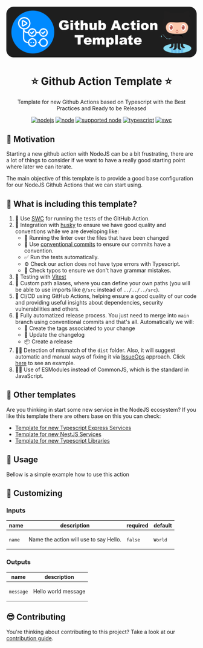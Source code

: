 <p align="center">
  <a href="https://github.com/AlbertHernandez/github-action-nodejs-template" target="blank"><img src="images/logo.png" alt="Github Actions Logo" width="512" /></a>
</p>

<h1 align="center">⭐ Github Action Template ⭐</h1>

<p align="center">
  Template for new Github Actions based on Typescript with the Best Practices and Ready to be Released
</p>

<p align="center">
  <a href="https://github.com/AlbertHernandez/github-action-nodejs-template/actions/workflows/node.yml?branch=main"><img src="https://github.com/AlbertHernandez/github-action-nodejs-template/actions/workflows/node.yml/badge.svg?branch=main" alt="nodejs"/></a>
  <a href="https://nodejs.org/docs/latest-v20.x/api/index.html"><img src="https://img.shields.io/badge/node-20.x-green.svg" alt="node"/></a>
  <a href="https://nodejs.org"><img src="https://img.shields.io/badge/supported_node-18.x_--_20.x-forestgreen.svg" alt="supported node"/></a>
  <a href="https://www.typescriptlang.org/"><img src="https://img.shields.io/badge/typescript-5.x-blue.svg" alt="typescript"/></a>
  <a href="https://vitest.dev/"><img src="https://img.shields.io/badge/Test-Vitest_-yellow.svg" alt="swc"/></a>
</p>

## 👀 Motivation

Starting a new github action with NodeJS can be a bit frustrating, there are a lot of things to consider if we want to have a really good starting point where later we can iterate.

The main objective of this template is to provide a good base configuration for our NodeJS Github Actions that we can start using.

## 🌟 What is including this template?

1. 👷 Use [SWC](https://swc.rs/) for running the tests of the GitHub Action.
2. 🐶 Integration with [husky](https://typicode.github.io/husky/) to ensure we have good quality and conventions while we are developing like:
   - 💅 Running the linter over the files that have been changed
   - 💬 Use [conventional commits](https://www.conventionalcommits.org/en/v1.0.0/) to ensure our commits have a convention.
   - ✅ Run the tests automatically.
   - ⚙️ Check our action does not have type errors with Typescript.
   - 🙊 Check typos to ensure we don't have grammar mistakes.
3. 🧪 Testing with [Vitest](https://vitest.dev/)
4. 📌 Custom path aliases, where you can define your own paths (you will be able to use imports like `@/src` instead of `../../../src`).
5. 🚀 CI/CD using GitHub Actions, helping ensure a good quality of our code and providing useful insights about dependencies, security vulnerabilities and others.
6. 🥷 Fully automatized release process. You just need to merge into `main` branch using conventional commits and that's all. Automatically we will:
   - 📍 Create the tags associated to your change
   - 📝 Update the changelog
   - 📦 Create a release
7. 👮🏻 Detection of mismatch of the `dist` folder. Also, it will suggest automatic and manual ways of fixing it via [IssueOps](https://github.com/marketplace/actions/slash-command-dispatch) approach. Click [here](https://github.com/AlbertHernandez/github-action-nodejs-template/pull/32#issuecomment-1951901513) to see an example.
8. 🐦‍🔥 Use of ESModules instead of CommonJS, which is the standard in JavaScript.

## 🤩 Other templates

Are you thinking in start some new service in the NodeJS ecosystem? If you like this template there are others base on this you can check:

- [Template for new Typescript Express Services](https://github.com/AlbertHernandez/express-typescript-service-template)
- [Template for new NestJS Services](https://github.com/AlbertHernandez/nestjs-service-template)
- [Template for new Typescript Libraries](https://github.com/AlbertHernandez/typescript-library-template)

## 👀 Usage

Bellow is a simple example how to use this action

## 💅 Customizing

<!-- action-docs-inputs source="action.yml" -->

### Inputs

| name   | description                                   | required | default |
| ------ | --------------------------------------------- | -------- | ------- |
| `name` | <p>Name the action will use to say Hello.</p> | `false`  | `World` |

<!-- action-docs-inputs source="action.yml" -->

<!-- action-docs-outputs source="action.yml" -->

### Outputs

| name      | description                |
| --------- | -------------------------- |
| `message` | <p>Hello world message</p> |

<!-- action-docs-outputs source="action.yml" -->

## 😎 Contributing

You're thinking about contributing to this project? Take a look at our [contribution guide](docs/CONTRIBUTING.md).
